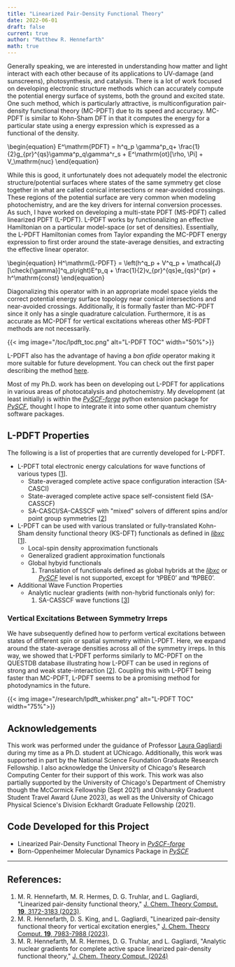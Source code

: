 ```yaml
---
title: "Linearized Pair-Density Functional Theory"
date: 2022-06-01
draft: false 
current: true
author: "Matthew R. Hennefarth"
math: true
---
```


Generally speaking, we are interested in understanding how matter and light
interact with each other because of its applications to UV-damage (and
sunscreens), photosynthesis, and catalysis. There is a lot of work focused on
developing electronic structure methods which can accurately compute the
potential energy surface of systems, both the ground and excited state. One
such method, which is particularly attractive, is multiconfiguration
pair-density functional theory (MC-PDFT) due to its speed and accuracy. MC-PDFT
is similar to Kohn-Sham DFT in that it computes the energy for a particular
state using a energy expression which is expressed as a functional of the
density.

\begin{equation}
E^\mathrm{PDFT} = h^q_p \gamma^p_q+ \frac{1}{2}g_{pr}^{qs}\gamma^p_q\gamma^r_s + E^\mathrm{ot}[\rho, \Pi] + V_\mathrm{nuc}
\end{equation}

While this is good, it unfortunately does not adequately model the electronic
structure/potential surfaces where states of the same symmetry get close
together in what are called conical intersections or near-avoided crossings.
These regions of the potential surface are very common when modeling
photochemistry, and are the key drivers for internal conversion processes. As
such, I have worked on developing a multi-state PDFT (MS-PDFT) called
linearized PDFT (L-PDFT). L-PDFT works by functionalizing an effective
Hamiltonian on a particular model-space (or set of densities). Essentially, the
L-PDFT Hamiltonian comes from Taylor expanding the MC-PDFT energy expression to
first order around the state-average densities, and extracting the effective
linear operator.

\begin{equation}
H^\mathrm{L-PDFT} = \left(h^q_p + V^q_p + \mathcal{J}[\check{\gamma}]^q_p\right)E^p_q + \frac{1}{2}v_{pr}^{qs}e_{qs}^{pr} + h^\mathrm{const} 
\end{equation}

Diagonalizing this operator with in an appropriate model space yields the
correct potential energy surface topology near conical intersections and
near-avoided crossings. Additionally, it is formally faster than MC-PDFT since
it only has a single quadrature calculation. Furthermore, it is as accurate as
MC-PDFT for vertical excitations whereas other MS-PDFT methods are not
necessarily.

{{< img image="/toc/lpdft_toc.png" alt="L-PDFT TOC" width="50%">}}

L-PDFT also has the advantage of having a *bon afide* operator making it more
suitable for future development. You can check out the first paper describing
the method [here][J. Chem. Theory Comput. **19**, 3172-3183 (2023)].

Most of my Ph.D. work has been on developing out L-PDFT for applications in
various areas of photocatalysis and photochemistry. My development (at least
initially) is within the [*PySCF-forge*] python extension package for
[*PySCF*], thought I hope to integrate it into some other quantum chemistry
software packages.

## L-PDFT Properties

The following is a list of properties that are currently developed for L-PDFT.

- L-PDFT total electronic energy calculations for wave functions of various
  types [[1][J. Chem. Theory Comput. **19**, 3172-3183 (2023)]].
    - State-averaged complete active space configuration interaction (SA-CASCI)
    - State-averaged complete active space self-consistent field (SA-CASSCF)
    - SA-CASCI/SA-CASSCF with "mixed" solvers of different spins and/or point
      group symmetries [[2][J. Chem. Theory Comput. **19**, 7983-7988 (2023)]]
- L-PDFT can be used with various translated or fully-translated Kohn-Sham
  density functional theory (KS-DFT) functionals as defined in [*libxc*]
  [[1][J. Chem. Theory Comput. **19**, 3172-3183 (2023)]].
    - Local-spin density approximation functionals
    - Generalized gradient approximation functionals
    - Global hybyid functionals 
        1. Translation of functionals defined as global hybrids at the
        [*libxc*] or [*PySCF*] level is not supported, except for ‘tPBE0’ and
        ‘ftPBE0’.
- Additional Wave Function Properties
    - Analytic nuclear gradients (with non-hybrid functionals only) for:
        1. SA-CASSCF wave functions [[3][J. Chem. Theory Comput. (2024)]]

### Vertical Excitations Between Symmetry Irreps

We have subsequently defined how to perform vertical excitations between states
of different spin or spatial symmetry within L-PDFT. Here, we expand around the
state-average densities across all of the symmetry irreps. In this way, we
showed that L-PDFT performs similarly to MC-PDFT on the QUESTDB database
illustrating how L-PDFT can be used in regions of strong and weak
state-interaction [[2][J. Chem. Theory Comput. **19**, 7983-7988 (2023)]].
Coupling this with L-PDFT being faster than MC-PDFT, L-PDFT seems to be a
promising method for photodynamics in the future. 

{{< img image="/research/lpdft_whisker.png" alt="L-PDFT TOC" width="75%">}}

## Acknowledgements

This work was performed under the guidance of Professor [Laura
Gagliardi](https://gagliardigroup.uchicago.edu/) during my time as a Ph.D.
student at UChicago. Additionally, this work was supported in part by the
National Science Foundation Graduate Research Fellowship. I also acknowledge
the University of Chicago's Research Computing Center for their support of this
work. This work was also partially supported by the University of Chicago's
Department of Chemistry though the McCormick Fellowship (Sept 2021) and
Olshansky Graduent Student Travel Award (June 2023), as well as the University
of Chicago Physical Science's Division Eckhardt Graduate Fellowship (2021). 

## Code Developed for this Project
- Linearized Pair-Density Functional Theory in [*PySCF-forge*]
- Born-Oppenheimer Molecular Dynamics Package in
  [*PySCF*]

---
## References:
1. M. R. Hennefarth, M. R. Hermes, D. G. Truhlar, and L. Gagliardi, "Linearized
   pair-density functional theory," [J. Chem. Theory Comput. **19**, 3172-3183
   (2023)].
1. M. R. Hennefarth, D. S. King, and L. Gagliardi, "Linearized pair-density
   functional theory for vertical excitation energies," [J. Chem. Theory
   Comput. **19**, 7983-7988 (2023)].
1. M. R. Hennefarth, M. R. Hermes, D. G. Truhlar, and L. Gagliardi, "Analytic nuclear gradients for complete active space linearized pair-density functional theory," [J. Chem. Theory Comput. (2024)]

[comment]: <Reference Hyperlinks>
[J. Chem. Theory Comput. **19**, 3172-3183 (2023)]: http://dx.doi.org/10.1021/acs.jctc.3c00207
[J. Chem. Theory Comput. **19**, 7983-7988 (2023)]: https://dx.doi.org/10.1021/acs.jctc.3c00863
[J. Chem. Theory Comput. (2024)]: https://dx.doi.org/10.1021/acs.jctc.4c00095
[*PySCF-forge*]: https://github.com/pyscf/pyscf-forge
[*PySCF*]: https://github.com/pyscf/pyscf
[*libxc*]: https://www.tddft.org/programs/libxc/
